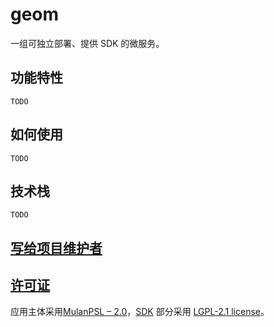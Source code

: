 # geom

一组可独立部署、提供 SDK 的微服务。

## 功能特性

`TODO`

## 如何使用

`TODO`

## 技术栈

`TODO`

## [写给项目维护者](./CONTRIBUTING.md)

## [许可证](./LICENSE)

应用主体采用[MulanPSL – 2.0](https://opensource.org/license/mulanpsl-2-0/)，[SDK](./sdk/LICENSE) 部分采用 [LGPL-2.1 license](https://www.gnu.org/licenses/lgpl-3.0.html)。
